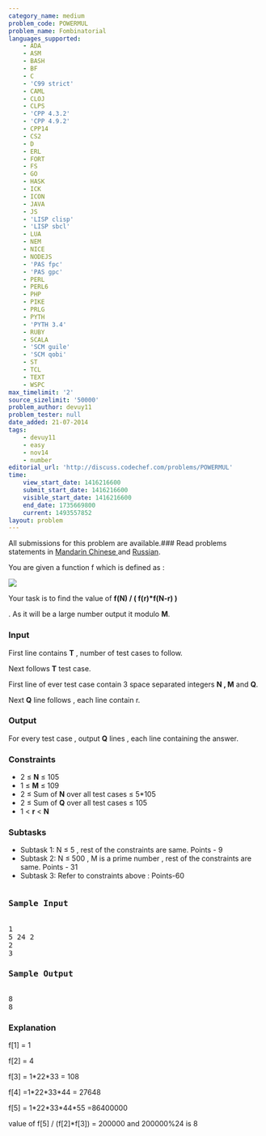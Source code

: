 ```yaml
---
category_name: medium
problem_code: POWERMUL
problem_name: Fombinatorial
languages_supported:
    - ADA
    - ASM
    - BASH
    - BF
    - C
    - 'C99 strict'
    - CAML
    - CLOJ
    - CLPS
    - 'CPP 4.3.2'
    - 'CPP 4.9.2'
    - CPP14
    - CS2
    - D
    - ERL
    - FORT
    - FS
    - GO
    - HASK
    - ICK
    - ICON
    - JAVA
    - JS
    - 'LISP clisp'
    - 'LISP sbcl'
    - LUA
    - NEM
    - NICE
    - NODEJS
    - 'PAS fpc'
    - 'PAS gpc'
    - PERL
    - PERL6
    - PHP
    - PIKE
    - PRLG
    - PYTH
    - 'PYTH 3.4'
    - RUBY
    - SCALA
    - 'SCM guile'
    - 'SCM qobi'
    - ST
    - TCL
    - TEXT
    - WSPC
max_timelimit: '2'
source_sizelimit: '50000'
problem_author: devuy11
problem_tester: null
date_added: 21-07-2014
tags:
    - devuy11
    - easy
    - nov14
    - number
editorial_url: 'http://discuss.codechef.com/problems/POWERMUL'
time:
    view_start_date: 1416216600
    submit_start_date: 1416216600
    visible_start_date: 1416216600
    end_date: 1735669800
    current: 1493557852
layout: problem
---
```

All submissions for this problem are available.###  Read problems statements in [Mandarin Chinese ](http://www.codechef.com/download/translated/NOV14/mandarin/POWERMUL.pdf) and [Russian](http://www.codechef.com/download/translated/NOV14/russian/POWERMUL.pdf).

You are given a function f which is defined as :


![](https://codechef_shared.s3.amazonaws.com/download/NOV14/CodeCogsEqn%283%29.gif)

Your task is to find the value of **f(N) / ( f(r)\*f(N-r) )**

 . As it will be a large number output it modulo **M**.

###  Input 

First line contains **T** , number of test cases to follow.

Next follows **T** test case.

First line of ever test case contain 3 space separated integers **N , M** and **Q**.

Next **Q** line follows , each line contain r.

### Output

For every test case , output **Q** lines , each line containing the answer.

### Constraints

- 2 ≤ **N** ≤ 105
- 1 ≤ **M** ≤ 109
- 2 ≤ Sum of **N** over all test cases ≤ 5\*105
- 2 ≤ Sum of **Q** over all test cases ≤ 105
- 1 &lt; **r** &lt; **N**

### Subtasks

- Subtask 1: N ≤ 5 , rest of the constraints are same. Points - 9
- Subtask 2: N ≤ 500 , M is a prime number , rest of the constraints are same. Points - 31
- Subtask 3: Refer to constraints above : Points-60

<pre><h3>Sample Input</h3>
1
5 24 2
2
3
<h3>Sample Output</h3>
8
8
</pre>
### Explanation

f\[1\] = 1

f\[2\] = 4

f\[3\] = 1\*22\*33 = 108

f\[4\] =1\*22\*33\*44 = 27648

f\[5\] = 1\*22\*33\*44\*55 =86400000

value of f\[5\] / (f\[2\]\*f\[3\]) = 200000 and 200000%24 is 8
